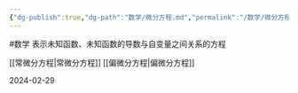 ```yaml
---
{"dg-publish":true,"dg-path":"数学/微分方程.md","permalink":"/数学/微分方程/","noteIcon":"","created":"2024-04-16T13:01:27.384+08:00","updated":"2024-04-16T19:31:48.001+08:00"}
---
```


#数学 
表示未知函数、未知函数的导数与自变量之间关系的方程

[[常微分方程\|常微分方程]]
[[偏微分方程\|偏微分方程]]

2024-02-29
